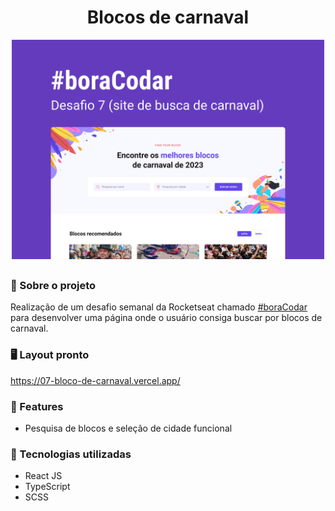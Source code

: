 <h1 align='center'>Blocos de carnaval</h1>

<div align="center">
  <img width="500px" src="/.github/preview.jpg" /> <br>
</div>

##

### 📝 Sobre o projeto

Realização de um desafio semanal da Rocketseat chamado <a href="https://www.rocketseat.com.br/boracodar">#boraCodar</a> para desenvolver uma página onde o usuário consiga buscar por blocos de carnaval. <br>

### 🖥️ Layout pronto

https://07-bloco-de-carnaval.vercel.app/

### 🌟 Features

- Pesquisa de blocos e seleção de cidade funcional

### 🚀 Tecnologias utilizadas

- React JS
- TypeScript
- SCSS

